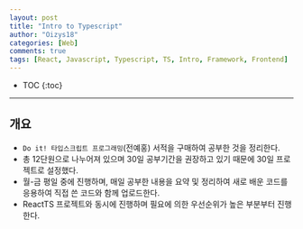```yaml
---
layout: post
title: "Intro to Typescript"
author: "Oizys18"
categories: [Web]
comments: true
tags: [React, Javascript, Typescript, TS, Intro, Framework, Frontend]
---
```

* TOC
{:toc}
* * *
## 개요
- `Do it! 타입스크립트 프로그래밍`(전예홍) 서적을 구매하여 공부한 것을 정리한다. 
- 총 12단원으로 나누어져 있으며 30일 공부기간을 권장하고 있기 때문에 30일 프로젝트로 설정했다.
- 월-금 평일 중에 진행하며, 매일 공부한 내용을 요약 및 정리하여 새로 배운 코드를 응용하여 직접 쓴 코드와 함께 업로드한다. 
- ReactTS 프로젝트와 동시에 진행하며 필요에 의한 우선순위가 높은 부분부터 진행한다.